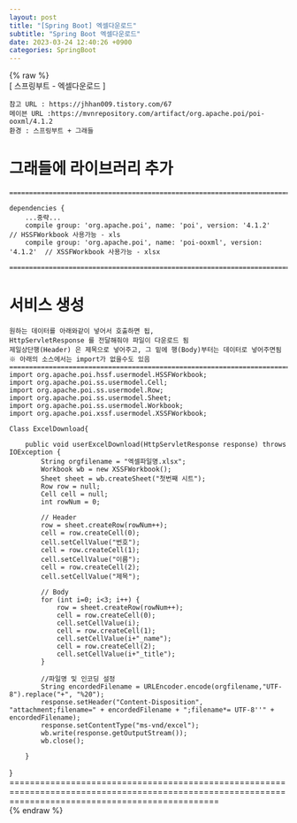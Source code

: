 ```yaml
---  
layout: post  
title: "[Spring Boot] 엑셀다운로드"  
subtitle: "Spring Boot 엑셀다운로드"  
date: 2023-03-24 12:40:26 +0900  
categories: SpringBoot  
---  
```

{% raw %}  
[ 스프링부트 - 엑셀다운로드 ]  
  
	참고 URL : https://jhhan009.tistory.com/67  
	메이븐 URL :https://mvnrepository.com/artifact/org.apache.poi/poi-ooxml/4.1.2  
	환경 : 스프링부트 + 그래들  
  
# 그래들에 라이브러리 추가  
  
	=====================================================================================================================================================  
  
	dependencies {  
		...중략...  
		compile group: 'org.apache.poi', name: 'poi', version: '4.1.2'        // HSSFWorkbook 사용가능 - xls  
		compile group: 'org.apache.poi', name: 'poi-ooxml', version: '4.1.2'  // XSSFWorkbook 사용가능 - xlsx  
  
	=====================================================================================================================================================  
  
# 서비스 생성  
	원하는 데이터를 아래와같이 넣어서 호출하면 됩,  
	HttpServletResponse 를 전달해줘야 파일이 다운로드 됨  
	제일상단행(Header) 은 제목으로 넣어주고, 그 밑에 행(Body)부터는 데이터로 넣어주면됨  
	※ 아래의 소스에서는 import가 없을수도 있음  
	=====================================================================================================================================================  
	import org.apache.poi.hssf.usermodel.HSSFWorkbook;  
	import org.apache.poi.ss.usermodel.Cell;  
	import org.apache.poi.ss.usermodel.Row;  
	import org.apache.poi.ss.usermodel.Sheet;  
	import org.apache.poi.ss.usermodel.Workbook;  
	import org.apache.poi.xssf.usermodel.XSSFWorkbook;  
  
	Class ExcelDownload{  
  
		public void userExcelDownload(HttpServletResponse response) throws IOException {  
			String orgfilename = "엑셀파일명.xlsx";  
			Workbook wb = new XSSFWorkbook();  
			Sheet sheet = wb.createSheet("첫번째 시트");  
			Row row = null;  
			Cell cell = null;  
			int rowNum = 0;  
  
			// Header  
			row = sheet.createRow(rowNum++);  
			cell = row.createCell(0);  
			cell.setCellValue("번호");  
			cell = row.createCell(1);  
			cell.setCellValue("이름");  
			cell = row.createCell(2);  
			cell.setCellValue("제목");  
  
			// Body  
			for (int i=0; i<3; i++) {  
				row = sheet.createRow(rowNum++);  
				cell = row.createCell(0);  
				cell.setCellValue(i);  
				cell = row.createCell(1);  
				cell.setCellValue(i+"_name");  
				cell = row.createCell(2);  
				cell.setCellValue(i+"_title");  
			}  
  
			//파일명 및 인코딩 설정  
			String encordedFilename = URLEncoder.encode(orgfilename,"UTF-8").replace("+", "%20");  
			response.setHeader("Content-Disposition", "attachment;filename=" + encordedFilename + ";filename*= UTF-8''" + encordedFilename);  
			response.setContentType("ms-vnd/excel");  
			wb.write(response.getOutputStream());  
			wb.close();  
  
		}  
}  
	=====================================================================================================================================================                                                                                                                                                                                                                                                                                                                                                                                                                                                                                                                                                                                                                                                                                                                                                                                                                                                                                                                                                                                                                                                                                                                                                                                                                                                                                                                                                                                                                                                                                                                                                                                                                                                                                                                                                                                                                                                                                                                                                                                                                                                                                                                                                                                                                                                                                                                                                                                                                                                                                                                                                                                                                                                                                                                                                                                                                                                                                                                                                                            
{% endraw %}